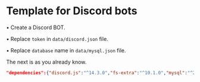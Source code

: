 # Template for Discord bots

• Create a Discord BOT.

• Replace `token` in `data/discord.json` file.

• Replace `database` name in `data/mysql.json` file.

The next is as you already know.
 
```json
"dependencies":{"discord.js":"^14.3.0","fs-extra":"^10.1.0","mysql":"^2.18.1"}
```

